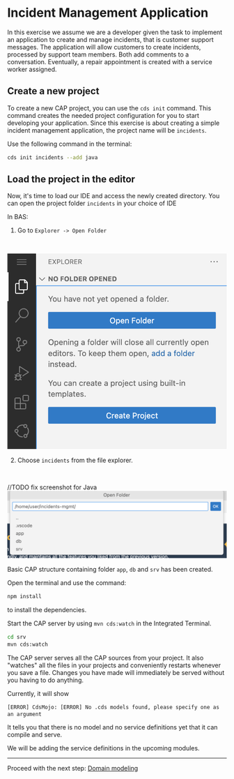# Incident Management Application

In this exercise we assume we are a developer given the task to implement an application to create and manage incidents, that is customer support messages.
The application will allow customers to create incidents, processed by support team members. Both add comments to a conversation. Eventually, a repair appointment is created with a service worker assigned.

## Create a new project

To create a new CAP project, you can use the `cds init` command. This command creates the needed project configuration for you to start developing your application. Since this exercise is about creating a simple incident management application, the project name will be `incidents`.

Use the following command in the terminal:
```sh
cds init incidents --add java
```

## Load the project in the editor

Now, it's time to load our IDE and access the newly created directory.
You can open the project folder `incidents` in your choice of IDE

In BAS:

1. Go to `Explorer -> Open Folder`
<br/>

![Open Folder](./assets/open_folder.png)
<br/>

2. Choose `incidents` from the file explorer.
<br/>

//TODO fix screenshot for Java
![Open Application](./assets/incidents_mgmt.png)
<br/>

Basic CAP structure containing folder `app`, `db` and `srv` has been created. 

Open the terminal and use the command: 
```sh
npm install
``` 
to install the dependencies.

Start the CAP server by using `mvn cds:watch` in the Integrated Terminal.

```sh
cd srv
mvn cds:watch
```

The CAP server serves all the CAP sources from your project. It also "watches" all the files in your projects and conveniently restarts whenever you save a file. Changes you have made will immediately be served without you having to do anything.
<br/>

Currently, it will show 
```
[ERROR] CdsMojo: [ERROR] No .cds models found, please specify one as an argument 
```

It tells you that there is no model and no service definitions yet that it can compile and serve.
<br/>

We will be adding the service definitions in the upcoming modules.

***

Proceed with the next step: [Domain modeling](03_java_domain_modeling.md)